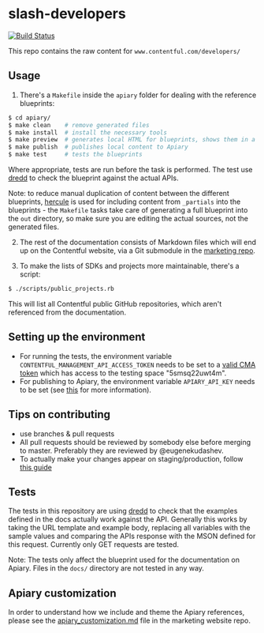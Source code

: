 # slash-developers

[![Build Status](https://travis-ci.org/contentful/slash-developers.svg?branch=master)](https://travis-ci.org/contentful/slash-developers)

This repo contains the raw content for `www.contentful.com/developers/`

## Usage

1. There's a `Makefile` inside the `apiary` folder for dealing with the reference blueprints:

```bash
$ cd apiary/
$ make clean    # remove generated files
$ make install  # install the necessary tools
$ make preview  # generates local HTML for blueprints, shows them in a browser
$ make publish  # publishes local content to Apiary
$ make test     # tests the blueprints
```

Where appropriate, tests are run before the task is performed. The test use
[dredd](https://github.com/apiaryio/dredd) to check the blueprint against the
actual APIs.

Note: to reduce manual duplication of content between the different blueprints, [hercule](https://github.com/jamesramsay/hercule) is used for including content from `_partials` into the blueprints - the `Makefile` tasks take care of generating a full blueprint into the `out` directory, so make sure you are editing the actual sources, not the generated files.

2. The rest of the documentation consists of Markdown files which will end up on the
Contentful website, via a Git submodule in the
[marketing repo](https://github.com/contentful/marketing-website).

3. To make the lists of SDKs and projects more maintainable, there's a script:

```bash
$ ./scripts/public_projects.rb
```

This will list all Contentful public GitHub repositories, which aren't referenced
from the documentation.

## Setting up the environment

- For running the tests, the environment variable `CONTENTFUL_MANAGEMENT_API_ACCESS_TOKEN` needs to be set to a [valid CMA token](https://www.contentful.com/developers/docs/references/authentication/#getting-an-oauth-token) which has access to the testing space "5smsq22uwt4m".
- For publishing to Apiary, the environment variable `APIARY_API_KEY` needs to be set (see [this](https://github.com/apiaryio/apiary-client#install) for more information).

## Tips on contributing

 - use branches & pull requests
 - All pull requests should be reviewed by somebody else before merging to master. Preferably they are reviewed by @eugenekudashev.
 - To actually make your changes appear on staging/production, follow [this guide](https://github.com/contentful/marketing-website/blob/master/README.md#contribute-to-the-docs)

## Tests

The tests in this repository are using [dredd](https://github.com/apiaryio/dredd) to check that the examples defined in
the docs actually work against the API. Generally this works by taking the URL template and example body, replacing all variables with the
sample values and comparing the APIs response with the MSON defined for this request. Currently only GET requests are tested.

Note: The tests only affect the blueprint used for the documentation on Apiary. Files in the `docs/` directory are not tested in any way.

## Apiary customization
In order to understand how we include and theme the Apiary references, please see the [apiary_customization.md](https://github.com/contentful/marketing-website/blob/master/apiary_customization.md) file in the marketing website repo.
